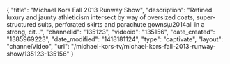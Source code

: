 {
    "title": "Michael Kors Fall 2013 Runway Show",
    "description": "Refined luxury and jaunty athleticism intersect by way of oversized coats, super-structured suits, perforated skirts and parachute gowns\u2014all in a strong, cit...",
    "channelid": "135123",
    "videoid": "135156",
    "date_created": "1385969223",
    "date_modified": "1418181124",
    "type": "captivate",
    "layout": "channelVideo",
    "url": "\/michael-kors-tv\/michael-kors-fall-2013-runway-show\/135123-135156"
}